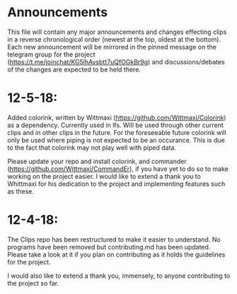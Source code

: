 # Announcements

This file will contain any major announcements and changes effecting clips in a reverse chronological order (newest at the top, oldest at the bottom).  Each new announcement will be mirrored in the pinned message on the telegram group for the project (https://t.me/joinchat/KG5lhAvsbtt7uQfOGkBr9g) and discussions/debates of the changes are expected to be held there.

# 12-5-18:
Added colorink, written by Wittmaxi (https://github.com/Wittmaxi/Colorink) as a dependency.  Currently used in lfs.  Will be used through other current clips and in other clips in the future.  For the foreseeable future colorink will only be used where piping is not expected to be an occurance.  This is due to the fact that colorink may not play well with piped data.

Please update your repo and install colorink, and commander (https://github.com/Wittmaxi/CommandEr), if you have yet to do so to make working on the project easier.  I would like to extend a thank you to Whittmaxi for his dedication to the project and implementing features such as these.

# 12-4-18:
The Clips repo has been restructured to make it easier to understand.  No programs have been removed but contributing.md has been updated.  Please take a look at it if you plan on contributing as it holds the guidelines for the project.

I would also like to extend a thank you, immensely, to anyone contributing to the project so far.
